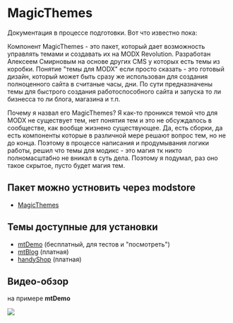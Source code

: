 # MagicThemes

Документация в процессе подготовки. Вот что известно пока:

Компонент MagicThemes - это пакет, который дает возможность управлять темами и создавать их на MODX Revolution.
Разработан Алексеем Смирновым на основе других CMS у которых есть темы из коробки.
Понятие "темы для MODX" если просто сказать - это готовый дизайн, который может быть сразу же использован для создания полноценного сайта в считаные часы, дни.
По сути предназначены темы для быстрого создания работоспособного сайта и запуска то ли бизнесса то ли блога, магазина и т.п.

Почему я назвал его MagicThemes? Я как-то проникся темой что для MODX не существует тем, нет понятия тем и это не обсуждалось в сообществе, как вообще жизнено существующее. Да, есть сборки, да есть компоненты которые в различной мере решают вопрос тем, но не до конца. Поэтому в процессе написания и продумывания логики работы, решил что темы для модикс - это магия тк никто полномасштабно не вникал в суть дела. Поэтому я подумал, раз оно такое скрытое, пусто будет магия тем.

## Пакет можно устновить через modstore

* [MagicThemes](https://modstore.pro/packages/sites-themes/magicthemes)

## Темы доступные для установки

* [mtDemo](https://modstore.pro/packages/sites-themes/mtdemo) (бесплатный, для тестов и "посмотреть")
* [mtBlog](https://modstore.pro/packages/sites-themes/mtblog) (платная)
* [handyShop](https://modstore.pro/packages/sites-themes/handyshop) (платная)

## Видео-обзор

на примере **mtDemo**

[![](https://img.youtube.com/vi/zwSxVINecg0/0.jpg)](https://www.youtube.com/watch?v=zwSxVINecg0)




